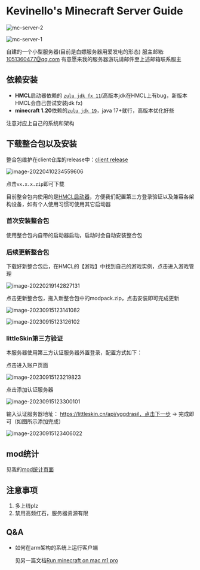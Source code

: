 # Kevinello's Minecraft Server Guide

![mc-server-2](https://kevinello-1302687393.file.myqcloud.com/picgo/2023/09/15/202309151142619-4a938f.png)

![mc-server-1](https://kevinello-1302687393.file.myqcloud.com/picgo/2023/09/15/202309151230789-d56879.png)

自建的一个小型服务器(目前是白嫖服务器用爱发电的形态)
服主邮箱: 1051360477@qq.com
有意愿来我的服务器游玩请邮件至上述邮箱联系服主

## 依赖安装

- **HMCL**启动器依赖的 [`zulu jdk fx 11`](https://www.azul.com/downloads/?version=java-11-lts&package=jdk-fx)(高版本jdk在HMCL上有bug，新版本HMCL会自己尝试安装jdk fx)
- **minecraft 1.20**依赖的[`zulu jdk 19`](https://www.azul.com/downloads/?version=java-19-lts&package=jdk)，java 17+就行，高版本优化好些

注意对应上自己的系统和架构

## 下载整合包以及安装

整合包维护在client仓库的release中：[client release](https://github.com/Kevinello-s-minecraft-server/ClientPack/releases)

![image-20220410234559606](https://kevinello-1302687393.file.myqcloud.com/picgo/2023/09/15/202309151210485-9c07e7.png)

点击`vx.x.x.zip`即可下载

目前整合包内使用的是[HMCL启动器](https://github.com/huanghongxun/HMCL/releases)，方便我们配置第三方登录验证以及兼容各架构设备，如有个人使用习惯可使用其它启动器

### 首次安装整合包

使用整合包内自带的启动器启动，启动时会自动安装整合包

### 后续更新整合包

下载好新整合包后，在HMCL的【游戏】中找到自己的游戏实例，点击进入游戏管理

![image-20220219142827131](https://kevinello-1302687393.file.myqcloud.com/picgo/2023/09/15/202309151134890-805650.png)

点击更新整合包，拖入新整合包中的modpack.zip，点击安装即可完成更新

![image-20230915123141082](https://kevinello-1302687393.file.myqcloud.com/picgo/2023/09/15/image-20230915123141082-3a05ac.png)

![image-20230915123126102](https://kevinello-1302687393.file.myqcloud.com/picgo/2023/09/15/image-20230915123126102-a10d71.png)

### littleSkin第三方验证

本服务器使用第三方认证服务器外置登录，配置方式如下：

点击进入账户页面

![image-20230915123219823](https://kevinello-1302687393.file.myqcloud.com/picgo/2023/09/15/image-20230915123219823-614ed4.png)

点击添加认证服务器

![image-20230915123300101](https://kevinello-1302687393.file.myqcloud.com/picgo/2023/09/15/image-20230915123300101-cffd66.png)

输入认证服务器地址： https://littleskin.cn/api/yggdrasil，点击下一步 -> 完成即可（如图所示添加完成）

![image-20230915123406022](https://kevinello-1302687393.file.myqcloud.com/picgo/2023/09/15/image-20230915123406022-265992.png)

## mod统计

见我的[mod统计页面](https://www.notion.so/kevinello/e220b94930214646868e5379481cb10e?v=6040f972867f49e797a5e2adf68967cb&pvs=4)

## 注意事项

1. 多上线plz
1. 禁用高频红石，服务器资源有限

## Q&A

- 如何在arm架构的系统上运行客户端

  见另一篇文档[Run minecraft on mac m1 pro](https://kevinello.ltd/2022/04/11/Run-minecraft-on-mac-pro-m1/)
